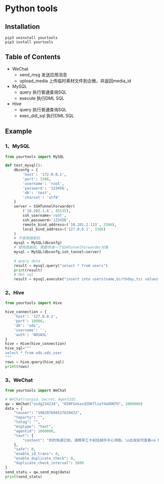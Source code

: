 # Python tools

## Installation
```shell
pip3 uninstall yourtools
pip3 install yourtools
```

## Table of Contents

- WeChat
  - send_msg 发送应用消息
  - upload_media 上传临时素材文件到企微，并返回media_id
- MySQL
  - query 执行普通查询SQL
  - execute 执行DML SQL
- Hive
  - query 执行普通查询SQL
  - exec_ddl_sql 执行DML SQL

## Example

### 1、MySQL

```python
from yourtools import MySQL

def test_mysql():
    dbconfg = {
        'host': '172.0.0.1',
        'port': 3306,
        'username': 'root',
        'password': '123456',
        'db': 'test',
        'charset': 'utf8'
    }
    server = SSHTunnelForwarder(
        ('10.202.1.6', 45535),
        ssh_username='root',
        ssh_password='123456',
        remote_bind_address=('10.201.2.113', 3366),
        local_bind_address=('127.0.0.1', 3366)
    )
    # 不使用跳板机
    mysql = MySQL(dbconfg)
    # 使用跳板机，需要传递一个SSHTunnelForwarder对象
    mysql = MySQL(dbconfg,ssh_tunnel=server)
    
    # query data
    result = mysql.query("select * from users")
    print(result)
    # dml sql 
    result = mysql.execute("insert into users(name,birthday,ts) values('灭霸2','2022-11-01 16:00:00','2022-11-01 16:00:00') ")
```

### 2、Hive
```python
from yourtools import Hive

hive_connection = {
    'host': '127.0.0.1',
    'port': 10000,
    'db': 'ods',
    'username': '',
    'auth': 'NOSASL'
}
hive = Hive(hive_connection)
hive_sql="""
select * from ods.ods_user
"""
rows = hive.query(hive_sql)
print(rows)

```

### 3、WeChat
```python
from yourtools import WeChat

# WeChat(corpid，Secret，AgentId)
qw = WeChat("asdg234234", "OINFSokasdIOKflsafdaOOKFD", 1000000)
data = {
    "touser": "198297694527839423",
    "toparty": "",
    "totag": "",
    "msgtype": "text",
    "agentid": 1000000,
    "text": {
        "content": "你的快递已到，请携带工卡前往邮件中心领取。\n出发前可查看<a href=\"http://work.weixin.qq.com\">邮件中心视频实况</a>，聪明避开排队。"
    },
    "safe": 0,
    "enable_id_trans": 0,
    "enable_duplicate_check": 0,
    "duplicate_check_interval": 1800
}
send_statu = qw.send_msg(data)
print(send_statu)
```
